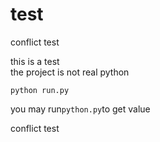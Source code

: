 # test

conflict test</br>

this is a test</br>
the project is not real python
```
python run.py
```

you may run```python.py```to get value

conflict test</br>

